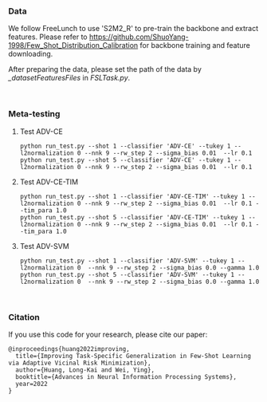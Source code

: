 ### Data

We follow FreeLunch to use 'S2M2_R' to pre-train the backbone and extract features. Please refer to https://github.com/ShuoYang-1998/Few_Shot_Distribution_Calibration
 for backbone training and feature downloading.

After preparing the data, please set the path of the data by *_datasetFeaturesFiles* in *FSLTask.py*.

<br/>

### Meta-testing

1. Test ADV-CE
   
   ```
   python run_test.py --shot 1 --classifier 'ADV-CE' --tukey 1 --l2normalization 0 --nnk 9 --rw_step 2 --sigma_bias 0.01  --lr 0.1
   python run_test.py --shot 5 --classifier 'ADV-CE' --tukey 1 --l2normalization 0 --nnk 9 --rw_step 2 --sigma_bias 0.01  --lr 0.1
   ```

2. Test ADV-CE-TIM
   
   ```
   python run_test.py --shot 1 --classifier 'ADV-CE-TIM' --tukey 1 --l2normalization 0 --nnk 9 --rw_step 2 --sigma_bias 0.01  --lr 0.1 --tim_para 1.0
   python run_test.py --shot 5 --classifier 'ADV-CE-TIM' --tukey 1 --l2normalization 0 --nnk 9 --rw_step 2 --sigma_bias 0.01  --lr 0.1 --tim_para 1.0
   ```

3. Test ADV-SVM
   
   ```
   python run_test.py --shot 1 --classifier 'ADV-SVM' --tukey 1 --l2normalization 0  --nnk 9 --rw_step 2 --sigma_bias 0.0 --gamma 1.0
   python run_test.py --shot 5 --classifier 'ADV-SVM' --tukey 1 --l2normalization 0  --nnk 9 --rw_step 2 --sigma_bias 0.0 --gamma 1.0
   ```

<br/>

### Citation

If you use this code for your research, please cite our paper:

```
@inproceedings{huang2022improving,
  title={Improving Task-Specific Generalization in Few-Shot Learning via Adaptive Vicinal Risk Minimization},
  author={Huang, Long-Kai and Wei, Ying},
  booktitle={Advances in Neural Information Processing Systems},
  year=2022
}
```
